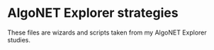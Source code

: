 AlgoNET Explorer strategies
=====

These files are wizards and scripts taken from my AlgoNET Explorer studies. 
